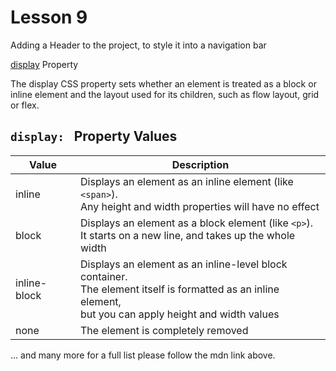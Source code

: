 # Lesson 9

Adding a Header to the project, to style it into a navigation bar

[display](https://developer.mozilla.org/en-US/docs/Web/CSS/box-sizing) Property

The display CSS property sets whether an element is treated as a block or inline element and the layout used for its children, such as flow layout, grid or flex.

## <code>display: </code> Property Values

| Value        | Description                                                                                                                                                         |
| ------------ | ------------------------------------------------------------------------------------------------------------------------------------------------------------------- |
| inline       | Displays an element as an inline element (like <code>&lt;span&gt;</code>). <br/>Any height and width properties will have no effect                                 |
| block        | Displays an element as a block element (like <code>&lt;p&gt;</code>). <br/>It starts on a new line, and takes up the whole width                                    |
| inline-block | Displays an element as an inline-level block container. <br />The element itself is formatted as an inline element, <br />but you can apply height and width values |
| none         | The element is completely removed                                                                                                                                   |

... and many more for a full list please follow the mdn link above.
